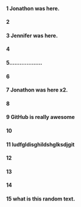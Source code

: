 #### 1 Jonathon was here.
#### 2
#### 3 Jennifer was here.
#### 4
#### 5...................
#### 6
#### 7 Jonathon was here x2.
#### 8
#### 9 GitHub is really awesome
#### 10
#### 11 ludfgldisghildshglksdjgit 
#### 12
#### 13
#### 14
#### 15 what is this random text.

